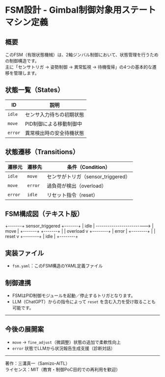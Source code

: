 # FSM設計 - Gimbal制御対象用ステートマシン定義

## 概要
このFSM（有限状態機械）は、2軸ジンバル制御において、状態管理を行うための制御構造です。  
主に「センサトリガ → 姿勢制御 → 異常監視 → 待機復帰」の4つの基本的な遷移を管理します。

## 状態一覧（States）

| ID     | 説明                     |
|--------|--------------------------|
| `idle` | センサ入力待ちの初期状態   |
| `move` | PID制御による移動制御中    |
| `error`| 異常検出時の安全待機状態   |

## 状態遷移（Transitions）

| 遷移元 | 遷移先 | 条件（Condition）        |
|--------|--------|--------------------------|
| `idle` | `move` | センサがトリガ（sensor_triggered）|
| `move` | `error`| 過負荷が検出（overload）       |
| `error`| `idle` | リセット指令（reset）          |

## FSM構成図（テキスト版）

 +-------+       sensor_triggered     +-------+
 | idle  | -------------------------> | move  |
 +-------+                            +-------+
                                       |
                                       | overload
                                       v
                                   +--------+
                                   | error  |
                                   +--------+
                                       |
                                       | reset
                                       v
                                   +--------+
                                   | idle   |
                                   +--------+

## 実装ファイル
- `fsm.yaml`：このFSM構造のYAML定義ファイル

## 制御連携
- FSMはPID制御モジュールを起動／停止するトリガとなります。
- LLM（ChatGPT）からの指令によって `reset` を含む入力を受け取ることも可能です。

---

## 今後の展開案
- `move` → `fine_adjust`（微調整）状態の追加で柔軟性向上
- `error` 状態でLLMから状況報告生成支援（診断対話）

---

著作：三溝真一（Samizo-AITL）  
ライセンス：MIT（教育・制御PoC目的での再利用を歓迎）
